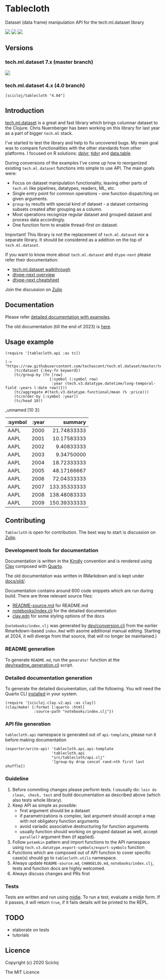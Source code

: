 # Tablecloth

Dataset (data frame) manipulation API for the tech.ml.dataset library


[![](https://img.shields.io/clojars/v/scicloj/tablecloth)](https://clojars.org/scicloj/tablecloth)
[![](https://api.travis-ci.org/scicloj/tablecloth.svg?branch=master)](https://travis-ci.org/github/scicloj/tablecloth)
[![](https://img.shields.io/badge/zulip-discussion-yellowgreen)](https://clojurians.zulipchat.com/#narrow/stream/236259-tech.2Eml.2Edataset.2Edev/topic/api)

## Versions

### tech.ml.dataset 7.x (master branch)

[![](https://img.shields.io/clojars/v/scicloj/tablecloth)](https://clojars.org/scicloj/tablecloth)

### tech.ml.dataset 4.x (4.0 branch)

`[scicloj/tablecloth "4.04"]`

## Introduction

[tech.ml.dataset](https://github.com/techascent/tech.ml.dataset) is a great and fast library which brings columnar dataset to the Clojure. Chris Nuernberger has been working on this library for last year as a part of bigger `tech.ml` stack.

I've started to test the library and help to fix uncovered bugs. My main goal was to compare functionalities with the other standards from other platforms. I focused on R solutions: [dplyr](https://dplyr.tidyverse.org/), [tidyr](https://tidyr.tidyverse.org/) and [data.table](https://rdatatable.gitlab.io/data.table/).

During conversions of the examples I've come up how to reorganized existing `tech.ml.dataset` functions into simple to use API. The main goals were:

* Focus on dataset manipulation functionality, leaving other parts of `tech.ml` like pipelines, datatypes, readers, ML, etc.
* Single entry point for common operations - one function dispatching on given arguments.
* `group-by` results with special kind of dataset - a dataset containing subsets created after grouping as a column.
* Most operations recognize regular dataset and grouped dataset and process data accordingly.
* One function form to enable thread-first on dataset.

Important! This library is not the replacement of `tech.ml.dataset` nor a separate library. It should be considered as a addition on the top of `tech.ml.dataset`.

If you want to know more about `tech.ml.dataset` and `dtype-next` please refer their documentation:

* [tech.ml.dataset walkthrough](https://techascent.github.io/tech.ml.dataset/walkthrough.html)
* [dtype-next overview](https://cnuernber.github.io/dtype-next/overview.html)
* [dtype-next cheatsheet](https://cnuernber.github.io/dtype-next/cheatsheet.html)

Join the discussion on [Zulip](https://clojurians.zulipchat.com/#narrow/stream/236259-tech.2Eml.2Edataset.2Edev/topic/api)

## Documentation

Please refer [detailed documentation with examples](https://scicloj.github.io/tablecloth).

The old documentation (till the end of 2023) is [here](https://scicloj.github.io/tablecloth/old).

## Usage example

```{clojure}
(require '[tablecloth.api :as tc])
```


```{clojure}
(-> "https://raw.githubusercontent.com/techascent/tech.ml.dataset/master/test/data/stocks.csv"
    (tc/dataset {:key-fn keyword})
    (tc/group-by (fn [row]
                    {:symbol (:symbol row)
                     :year (tech.v3.datatype.datetime/long-temporal-field :years (:date row))}))
    (tc/aggregate #(tech.v3.datatype.functional/mean (% :price)))
    (tc/order-by [:symbol :year])
    (tc/head 10))
```
_unnamed [10 3]:

| :symbol | :year |      summary |
|---------|------:|-------------:|
|    AAPL |  2000 |  21.74833333 |
|    AAPL |  2001 |  10.17583333 |
|    AAPL |  2002 |   9.40833333 |
|    AAPL |  2003 |   9.34750000 |
|    AAPL |  2004 |  18.72333333 |
|    AAPL |  2005 |  48.17166667 |
|    AAPL |  2006 |  72.04333333 |
|    AAPL |  2007 | 133.35333333 |
|    AAPL |  2008 | 138.48083333 |
|    AAPL |  2009 | 150.39333333 |



## Contributing

`Tablecloth` is open for contribution. The best way to start is discussion on [Zulip](https://clojurians.zulipchat.com/#narrow/stream/236259-tech.2Eml.2Edataset.2Edev/topic/api).

### Development tools for documentation

Documentation is written in the [Kindly](https://scicloj.github.io/kindly/) convention and is rendered using [Clay](https://scicloj.github.io/clay/) composed with [Quarto](https://quarto.org/).

The old documentation was written in RMarkdown and is kept under [docs/old/](./docs/old/).

Documentation contains around 600 code snippets which are run during build. There are three relevant source files:

* [README-source.md](./README-source.md) for README.md
* [notebooks/index.clj](./notebooks/index.clj) for the detailed documentation
* [clay.edn](./clay.edn) for some styling options of the docs

(`notebooks/index.clj` was generated by [dev/conversion.clj](dev/conversion.clj) from the earlier Rmarkdown-based `index.Rmd` with asome additional manual editing. Starting at 2024, it will diverge from that source, that will no longer be maintained.)

### README generation

To generate `README.md`, run the `generate!` function at the [dev/readme_generation.clj](./dev/readme_generation.clj) script.

### Detailed documentation generation

To generate the detailed documentation, call the following. You will need the Quarto CLI [installed](https://quarto.org/docs/get-started/) in your system.

```{clojure}
(require '[scicloj.clay.v2.api :as clay])
(clay/make! {:format [:quarto :html]
             :source-path "notebooks/index.clj"})
```



### API file generation

`tablecloth.api` namespace is generated out of `api-template`, please run it before making documentation

```{clojure}
(exporter/write-api! 'tablecloth.api.api-template
                     'tablecloth.api
                     "src/tablecloth/api.clj"
                     '[group-by drop concat rand-nth first last shuffle])
```


### Guideline

1. Before commiting changes please perform tests. I ususally do: `lein do clean, check, test` and build documentation as described above (which also tests whole library).
2. Keep API as simple as possible:
    - first argument should be a dataset
    - if parametrizations is complex, last argument should accept a map with not obligatory function arguments
    - avoid variadic associative destructuring for function arguments
    - usually function should working on grouped dataset as well, accept `parallel?` argument then (if applied).
3. Follow `potemkin` pattern and import functions to the API namespace using `tech.v3.datatype.export-symbols/export-symbols` function
4. Functions which are composed out of API function to cover specific case(s) should go to `tablecloth.utils` namespace.
5. Always update `README-source.md`, `CHANGELOG.md`, `notebooks/index.clj`, tests and function docs are highly welcomed.
6. Always discuss changes and PRs first

### Tests

Tests are written and run using [midje](https://github.com/marick/Midje/). To run a test, evaluate a midje form. If it passes, it will return `true`, if it fails details will be printed to the REPL.

## TODO

* elaborate on tests
* tutorials

## Licence

Copyright (c) 2020 Scicloj

The MIT Licence